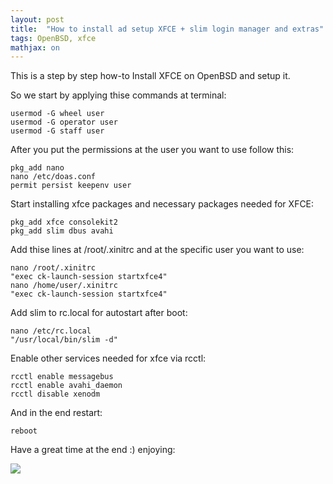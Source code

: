 ```yaml
---
layout: post
title:  "How to install ad setup XFCE + slim login manager and extras"
tags: OpenBSD, xfce
mathjax: on
---
```

This is a step by step how-to Install XFCE on OpenBSD and setup it.

So we start by applying thise commands at terminal:

    usermod -G wheel user
    usermod -G operator user
    usermod -G staff user
    
After you put the permissions at the user you want to use follow this:

    pkg_add nano
    nano /etc/doas.conf
    permit persist keepenv user

Start installing xfce packages and necessary packages needed for XFCE:

    pkg_add xfce consolekit2
    pkg_add slim dbus avahi

Add thise lines at /root/.xinitrc and at the specific user you want to use:

    nano /root/.xinitrc
    "exec ck-launch-session startxfce4"
    nano /home/user/.xinitrc
    "exec ck-launch-session startxfce4"

Add slim to rc.local for autostart after boot:

    nano /etc/rc.local
    "/usr/local/bin/slim -d"

Enable other services needed for xfce via rcctl:

    rcctl enable messagebus
    rcctl enable avahi_daemon
    rcctl disable xenodm
 
And in the end restart:

    reboot

Have a great time at the end :) enjoying:

![](https://i.ibb.co/Bnh952y/openbsdxfce.jpg)
